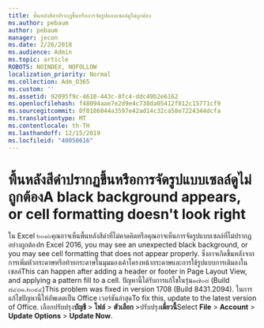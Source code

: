 ```yaml
---
title: พื้นหลังสีดำปรากฏขึ้นหรือการจัดรูปแบบเซลล์ดูไม่ถูกต้อง
ms.author: pebaum
author: pebaum
manager: jecon
ms.date: 2/26/2018
ms.audience: Admin
ms.topic: article
ROBOTS: NOINDEX, NOFOLLOW
localization_priority: Normal
ms.collection: Adm_O365
ms.custom: ''
ms.assetid: 92095f9c-4610-443c-8fc4-ddc49b2e6162
ms.openlocfilehash: f48094aae7e2d9e4c738da05412f812c15771cf9
ms.sourcegitcommit: 0f0186044a3597e42ad14c32ca58e7224344dcfa
ms.translationtype: MT
ms.contentlocale: th-TH
ms.lasthandoff: 12/15/2019
ms.locfileid: "40050616"
---
```

# <a name="a-black-background-appears-or-cell-formatting-doesnt-look-right"></a><span data-ttu-id="6e34b-102">พื้นหลังสีดำปรากฏขึ้นหรือการจัดรูปแบบเซลล์ดูไม่ถูกต้อง</span><span class="sxs-lookup"><span data-stu-id="6e34b-102">A black background appears, or cell formatting doesn't look right</span></span>

<span data-ttu-id="6e34b-103">ใน Excel ๒๐๑๖คุณอาจเห็นพื้นหลังสีดำที่ไม่คาดคิดหรือคุณอาจเห็นการจัดรูปแบบเซลล์ที่ไม่ปรากฏอย่างถูกต้อง</span><span class="sxs-lookup"><span data-stu-id="6e34b-103">In Excel 2016, you may see an unexpected black background, or you may see cell formatting that does not appear properly.</span></span> <span data-ttu-id="6e34b-104">ซึ่งอาจเกิดขึ้นหลังจากการเพิ่มหัวกระดาษหรือท้ายกระดาษในมุมมองเค้าโครงหน้ากระดาษและการใช้รูปแบบการเติมลงในเซลล์</span><span class="sxs-lookup"><span data-stu-id="6e34b-104">This can happen after adding a header or footer in Page Layout View, and applying a pattern fill to a cell.</span></span> <span data-ttu-id="6e34b-105">ปัญหานี้ได้รับการแก้ไขในรุ่น๑๗๐๘ (Build ๘๔๓๑.๒๐๙๔)</span><span class="sxs-lookup"><span data-stu-id="6e34b-105">This problem was fixed in version 1708 (Build 8431.2094).</span></span> <span data-ttu-id="6e34b-106">ในการแก้ไขปัญหานี้ให้อัพเดตเป็น Office เวอร์ชันล่าสุด</span><span class="sxs-lookup"><span data-stu-id="6e34b-106">To fix this, update to the latest version of Office.</span></span> <span data-ttu-id="6e34b-107">เลือกปรับปรุง**บัญชี** \> **ไฟล์** \> **ตัวเลือก** \>ปรับปรุง**เดี๋ยวนี้**</span><span class="sxs-lookup"><span data-stu-id="6e34b-107">Select **File** \> **Account** \> **Update Options** \> **Update Now**.</span></span>
  

